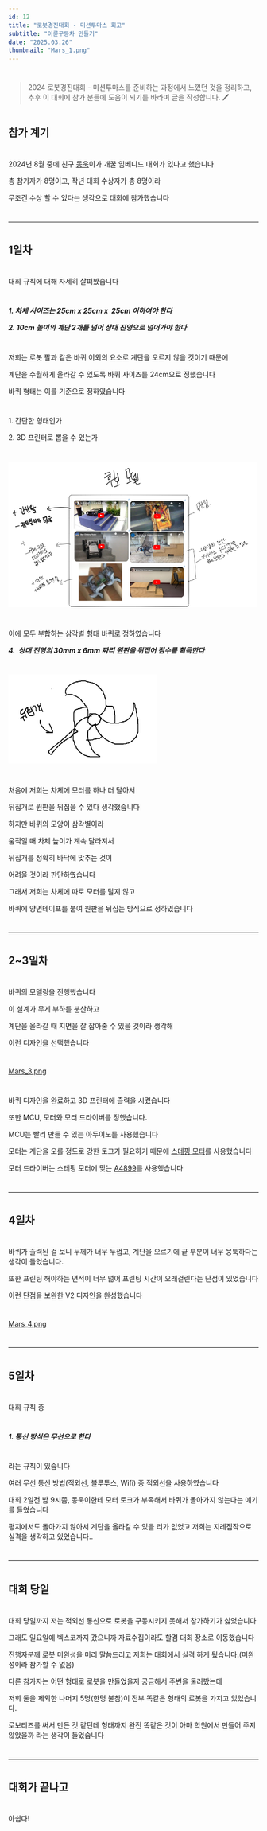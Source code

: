 ```yaml
---
id: 12
title: "로봇경진대회 - 미션투마스 회고"
subtitle: "이륜구동차 만들기"
date: "2025.03.26"
thumbnail: "Mars_1.png"
---
```

#
> 2024 로봇경진대회 - 미션투마스를 준비하는 과정에서 느꼈던 것을 정리하고, 추후 이 대회에 참가 분들에 도움이 되기를 바라며 글을 작성합니다. 🖊️
#
## 참가 계기
#
2024년 8월 중에 친구 [동욱](https://github.com/dongwookkim3 "동욱")이가 개꿀 임베디드 대회가 있다고 했습니다

총 참가자가 8명이고, 작년 대회 수상자가 총 8명이라

무조건 수상 할 수 있다는 생각으로 대회에 참가했습니다
#
---
#
## 1일차
#
대회 규칙에 대해 자세히 살펴봤습니다
#
_**1\. 차체 사이즈는 25cm x _**25cm x**_  _**25cm 이하여야 한다**_**_

_**2\. 10cm 높이의 계단 2개를 넘어 상대 진영으로 넘어가야 한다**_
#
저희는 로봇 팔과 같은 바퀴 이외의 요소로 계단을 오르지 않을 것이기 때문에

계단을 수월하게 올라갈 수 있도록 바퀴 사이즈를 24cm으로 정했습니다

바퀴 형태는 이를 기준으로 정하였습니다
#
1\. 간단한 형태인가

2\. 3D 프린터로 뽑을 수 있는가
#
![Mars_1.png](./../../static/image/Mars_1.png)
#
이에 모두 부합하는 삼각별 형태 바퀴로 정하였습니다

_**4.  상대 진영의 30mm x 6mm 짜리 원판을 뒤집어 점수를 획득한다**_
#
![Mars_2.png](./../../static/image/Mars_2.png)
#
처음에 저희는 차체에 모터를 하나 더 달아서 

뒤집개로 원판을 뒤집을 수 있다 생각했습니다

하지만 바퀴의 모양이 삼각별이라

움직일 때 차체 높이가 계속 달라져서

뒤집개를 정확히 바닥에 맞추는 것이

어려울 것이라 판단하였습니다

그래서 저희는 차체에 따로 모터를 달지 않고

바퀴에 양면테이프를 붙여 원판을 뒤집는 방식으로 정하였습니다
#
---
#
## 2~3일차
#
바퀴의 모델링을 진행했습니다

이 설계가 무게 부하를 분산하고

계단을 올라갈 때 지면을 잘 잡아줄 수 있을 것이라 생각해

이런 디자인을 선택했습니다
#
[Mars_3.png](./../../static/image/Mars_3.png)
#
바퀴 디자인을 완료하고 3D 프린터에 출력을 시켰습니다

또한 MCU, 모터와 모터 드라이버를 정했습니다.

MCU는 빨리 만들 수 있는 아두이노를 사용했습니다

모터는 계단을 오를 정도로 강한 토크가 필요하기 때문에 [스테핑 모터](https://www.devicemart.co.kr/goods/view?no=1084466)를 사용했습니다

모터 드라이버는 스테핑 모터에 맞는 [A4899](https://www.devicemart.co.kr/goods/view?no=10912921)를 사용했습니다
#
---
#
## 4일차
#
바퀴가 출력된 걸 보니 두께가 너무 두껍고, 계단을 오르기에 끝 부분이 너무 뭉툭하다는 생각이 들었습니다.

또한 프린팅 해야하는 면적이 너무 넒어 프린팅 시간이 오래걸린다는 단점이 있었습니다

이런 단점을 보완한 V2 디자인을 완성했습니다
#
[Mars_4.png](./../../static/image/Mars_4.png)
#
---
#
## 5일차
#
대회 규칙 중 
#
_**1\. 통신 방식은 무선으로 한다**_
#
라는 규칙이 있습니다

여러 무선 통신 방법(적외선, 블루투스, Wifi) 중 적외선을 사용하였습니다

대회 2일전 밤 9시쯤, 동욱이한테 모터 토크가 부족해서 바퀴가 돌아가지 않는다는 얘기를 들었습니다

평지에서도 돌아가지 않아서 계단을 올라갈 수 있을 리가 없었고 저희는 지레짐작으로 실격을 생각하고 있었습니다..
#
---
#
## 대회 당일
#
대회 당일까지 저는 적외선 통신으로 로봇을 구동시키지 못해서 참가하기가 싫었습니다

그래도 일요일에 벡스코까지 갔으니까 자료수집이라도 할겸 대회 장소로 이동했습니다

진행자분께 로봇 미완성을 미리 말씀드리고 저희는 대회에서 실격 하게 됬습니다.(미완성이라 참가할 수 없음)

다른 참가자는 어떤 형태로 로봇을 만들었을지 궁금해서 주변을 둘러봤는데

저희 둘을 제외한 나머지 5명(한명 불참)이 전부 똑같은 형태의 로봇을 가지고 있었습니다. 

로보티즈를 써서 만든 것 같던데 형태까지 완전 똑같은 것이 아마 학원에서 만들어 주지 않았을까 라는 생각이 들었습니다
#
---
#
## 대회가 끝나고
#
아쉽다!